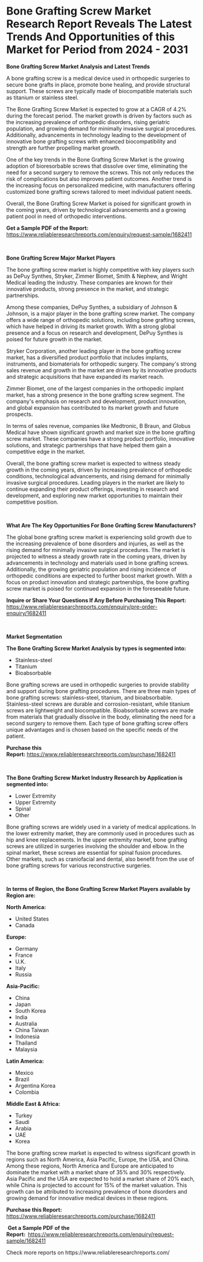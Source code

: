 <p><h1>Bone Grafting Screw Market Research Report Reveals The Latest Trends And Opportunities of this Market for Period from 2024 - 2031</h1></p><p><strong>Bone Grafting Screw Market Analysis and Latest Trends</strong></p>
<p><p>A bone grafting screw is a medical device used in orthopedic surgeries to secure bone grafts in place, promote bone healing, and provide structural support. These screws are typically made of biocompatible materials such as titanium or stainless steel.</p><p>The Bone Grafting Screw Market is expected to grow at a CAGR of 4.2% during the forecast period. The market growth is driven by factors such as the increasing prevalence of orthopedic disorders, rising geriatric population, and growing demand for minimally invasive surgical procedures. Additionally, advancements in technology leading to the development of innovative bone grafting screws with enhanced biocompatibility and strength are further propelling market growth.</p><p>One of the key trends in the Bone Grafting Screw Market is the growing adoption of bioresorbable screws that dissolve over time, eliminating the need for a second surgery to remove the screws. This not only reduces the risk of complications but also improves patient outcomes. Another trend is the increasing focus on personalized medicine, with manufacturers offering customized bone grafting screws tailored to meet individual patient needs.</p><p>Overall, the Bone Grafting Screw Market is poised for significant growth in the coming years, driven by technological advancements and a growing patient pool in need of orthopedic interventions.</p></p>
<p><strong>Get a Sample PDF of the Report:&nbsp;</strong> <a href="https://www.reliableresearchreports.com/enquiry/request-sample/1682411">https://www.reliableresearchreports.com/enquiry/request-sample/1682411</a></p>
<p>&nbsp;</p>
<p><strong>Bone Grafting Screw Major Market Players</strong></p>
<p><p>The bone grafting screw market is highly competitive with key players such as DePuy Synthes, Stryker, Zimmer Biomet, Smith & Nephew, and Wright Medical leading the industry. These companies are known for their innovative products, strong presence in the market, and strategic partnerships.</p><p>Among these companies, DePuy Synthes, a subsidiary of Johnson & Johnson, is a major player in the bone grafting screw market. The company offers a wide range of orthopedic solutions, including bone grafting screws, which have helped in driving its market growth. With a strong global presence and a focus on research and development, DePuy Synthes is poised for future growth in the market.</p><p>Stryker Corporation, another leading player in the bone grafting screw market, has a diversified product portfolio that includes implants, instruments, and biomaterials for orthopedic surgery. The company's strong sales revenue and growth in the market are driven by its innovative products and strategic acquisitions that have expanded its market reach.</p><p>Zimmer Biomet, one of the largest companies in the orthopedic implant market, has a strong presence in the bone grafting screw segment. The company's emphasis on research and development, product innovation, and global expansion has contributed to its market growth and future prospects.</p><p>In terms of sales revenue, companies like Medtronic, B Braun, and Globus Medical have shown significant growth and market size in the bone grafting screw market. These companies have a strong product portfolio, innovative solutions, and strategic partnerships that have helped them gain a competitive edge in the market.</p><p>Overall, the bone grafting screw market is expected to witness steady growth in the coming years, driven by increasing prevalence of orthopedic conditions, technological advancements, and rising demand for minimally invasive surgical procedures. Leading players in the market are likely to continue expanding their product offerings, investing in research and development, and exploring new market opportunities to maintain their competitive position.</p></p>
<p>&nbsp;</p>
<p><strong>What Are The Key Opportunities For Bone Grafting Screw Manufacturers?</strong></p>
<p><p>The global bone grafting screw market is experiencing solid growth due to the increasing prevalence of bone disorders and injuries, as well as the rising demand for minimally invasive surgical procedures. The market is projected to witness a steady growth rate in the coming years, driven by advancements in technology and materials used in bone grafting screws. Additionally, the growing geriatric population and rising incidence of orthopedic conditions are expected to further boost market growth. With a focus on product innovation and strategic partnerships, the bone grafting screw market is poised for continued expansion in the foreseeable future.</p></p>
<p><strong>Inquire or Share Your Questions If Any Before Purchasing This Report:</strong> <a href="https://www.reliableresearchreports.com/enquiry/pre-order-enquiry/1682411">https://www.reliableresearchreports.com/enquiry/pre-order-enquiry/1682411</a></p>
<p>&nbsp;</p>
<p><strong>Market Segmentation</strong></p>
<p><strong>The Bone Grafting Screw Market Analysis by types is segmented into:</strong></p>
<p><ul><li>Stainless-steel</li><li>Titanium</li><li>Bioabsorbable</li></ul></p>
<p><p>Bone grafting screws are used in orthopedic surgeries to provide stability and support during bone grafting procedures. There are three main types of bone grafting screws: stainless-steel, titanium, and bioabsorbable. Stainless-steel screws are durable and corrosion-resistant, while titanium screws are lightweight and biocompatible. Bioabsorbable screws are made from materials that gradually dissolve in the body, eliminating the need for a second surgery to remove them. Each type of bone grafting screw offers unique advantages and is chosen based on the specific needs of the patient.</p></p>
<p><strong>Purchase this Report:&nbsp;</strong><a href="https://www.reliableresearchreports.com/purchase/1682411">https://www.reliableresearchreports.com/purchase/1682411</a></p>
<p>&nbsp;</p>
<p><strong>The Bone Grafting Screw Market Industry Research by Application is segmented into:</strong></p>
<p><ul><li>Lower Extremity</li><li>Upper Extremity</li><li>Spinal</li><li>Other</li></ul></p>
<p><p>Bone grafting screws are widely used in a variety of medical applications. In the lower extremity market, they are commonly used in procedures such as hip and knee replacements. In the upper extremity market, bone grafting screws are utilized in surgeries involving the shoulder and elbow. In the spinal market, these screws are essential for spinal fusion procedures. Other markets, such as craniofacial and dental, also benefit from the use of bone grafting screws for various reconstructive surgeries.</p></p>
<p>&nbsp;</p>
<p><strong>In terms of Region, the Bone Grafting Screw Market Players available by Region are:</strong></p>
<p>
    <p> <strong> North America: </strong>
        <ul>
            <li>United States</li>
            <li>Canada</li>
        </ul>
        </p> 
    <p> <strong> Europe: </strong>
        <ul>
            <li>Germany</li>
            <li>France</li>
            <li>U.K.</li>
            <li>Italy</li>
            <li>Russia</li>
        </ul>
        </p> 
    <p> <strong> Asia-Pacific: </strong>
        <ul>
            <li>China</li>
            <li>Japan</li>
            <li>South Korea</li>
            <li>India</li>
            <li>Australia</li>
            <li>China Taiwan</li>
            <li>Indonesia</li>
            <li>Thailand</li>
            <li>Malaysia</li>
        </ul>
        </p> 
    <p> <strong> Latin America: </strong>
        <ul>
            <li>Mexico</li>
            <li>Brazil</li>
            <li>Argentina Korea</li>
            <li>Colombia</li>
        </ul>
        </p> 
    <p> <strong> Middle East & Africa: </strong>
        <ul>
            <li>Turkey</li>
            <li>Saudi</li>
            <li>Arabia</li>
            <li>UAE</li>
            <li>Korea</li>
        </ul>
    </p>
    </p>
<p><p>The bone grafting screw market is expected to witness significant growth in regions such as North America, Asia Pacific, Europe, the USA, and China. Among these regions, North America and Europe are anticipated to dominate the market with a market share of 35% and 30% respectively. Asia Pacific and the USA are expected to hold a market share of 20% each, while China is projected to account for 15% of the market valuation. This growth can be attributed to increasing prevalence of bone disorders and growing demand for innovative medical devices in these regions.</p></p>
<p><strong>Purchase this Report: </strong><a href="https://www.reliableresearchreports.com/purchase/1682411">https://www.reliableresearchreports.com/purchase/1682411</a></p>
<p>&nbsp;<strong>Get a Sample PDF of the Report:&nbsp;&nbsp;</strong><a href="https://www.reliableresearchreports.com/enquiry/request-sample/1682411">https://www.reliableresearchreports.com/enquiry/request-sample/1682411</a></p>
<p><strong></strong></p>
<p>Check more reports on https://www.reliableresearchreports.com/</p>